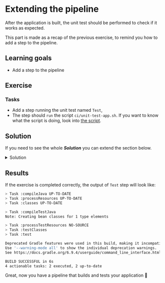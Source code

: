 # Extending the pipeline

After the application is built, the unit test should be performed to check if it works as expected. 

This part is made as a recap of the previous exercise, to remind you how to add a step to the pipeline.

## Learning goals

- Add a step to the pipeline

## Exercise

### Tasks

- Add a step running the unit test named `Test`, 
- The step should `run` the script `ci/unit-test-app.sh`. If you want to know what the script is doing, look into [the script](../ci/unit-test-app.sh).

## Solution

If you need to see the whole ***Solution*** you can extend the section below. 
<details>
    <summary> Solution </summary>
  
```YAML
name: Main workflow
on: push
jobs:
  Build:
    runs-on: ubuntu-latest
    container: gradle:6-jdk11
    steps:
      - name: Clone down repository
        uses: actions/checkout@v4       
      - name: Build application
        run: ci/build-app.sh
      - name: Test
        run: ci/unit-test-app.sh
```

</details>

## Results 

If the exercise is completed correctly, the output of `Test` step will look like:

``` bash
> Task :compileJava UP-TO-DATE
> Task :processResources UP-TO-DATE
> Task :classes UP-TO-DATE

> Task :compileTestJava
Note: Creating bean classes for 1 type elements

> Task :processTestResources NO-SOURCE
> Task :testClasses
> Task :test

Deprecated Gradle features were used in this build, making it incompatible with Gradle 7.0.
Use '--warning-mode all' to show the individual deprecation warnings.
See https://docs.gradle.org/6.9.4/userguide/command_line_interface.html#sec:command_line_warnings

BUILD SUCCESSFUL in 6s
4 actionable tasks: 2 executed, 2 up-to-date
```

Great, now you have a pipeline that builds and tests your application :tada:
